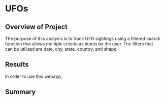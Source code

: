 # UFOs

## Overview of Project
The purpose of this analysis is to track UFO sightings using a filtered search function that allows multiple criteria as inputs by the user. The filters that can be utilized are date, city, state, country, and shape.

## Results
In order to use this webapp, 

## Summary

